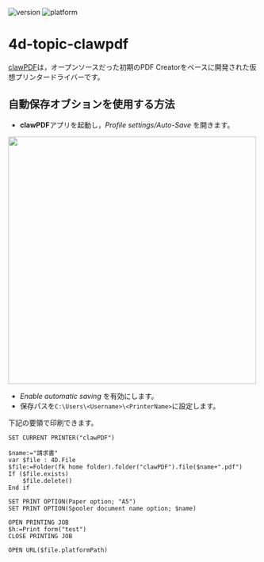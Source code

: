 ![version](https://img.shields.io/badge/version-20%2B-E23089)
![platform](https://img.shields.io/static/v1?label=platform&message=win-64&color=blue)

# 4d-topic-clawpdf

[clawPDF](https://github.com/clawsoftware/clawPDF)は，オープンソースだった初期のPDF Creatorをベースに開発された仮想プリンタードライバーです。

## 自動保存オブションを使用する方法

* **clawPDF**アプリを起動し，*Profile settings/Auto-Save* を開きます。

<img src="https://github.com/user-attachments/assets/e60673fb-7b15-4159-a77e-3ba68211e527" width=500 height=auto />

* *Enable automatic saving* を有効にします。
* 保存パスを`C:\Users\<Username>\<PrinterName>`に設定します。

下記の要領で印刷できます。

```4d
SET CURRENT PRINTER("clawPDF")

$name:="請求書"
var $file : 4D.File
$file:=Folder(fk home folder).folder("clawPDF").file($name+".pdf")
If ($file.exists)
	$file.delete()
End if 

SET PRINT OPTION(Paper option; "A5")
SET PRINT OPTION(Spooler document name option; $name)

OPEN PRINTING JOB
$h:=Print form("test")
CLOSE PRINTING JOB

OPEN URL($file.platformPath)
```
